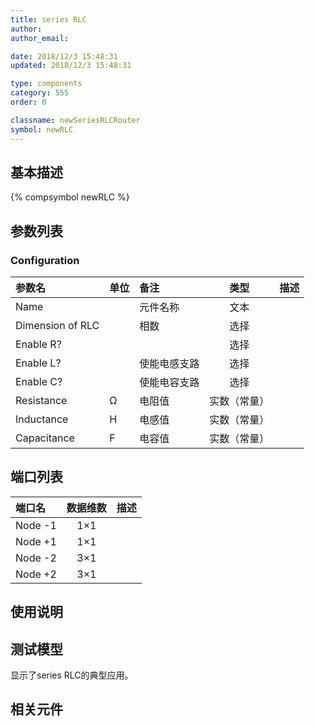 ```yaml
---
title: series RLC
author: 
author_email:

date: 2018/12/3 15:48:31
updated: 2018/12/3 15:48:31

type: components
category: 555
order: 0

classname: newSeriesRLCRouter
symbol: newRLC
---
```

## 基本描述
{% compsymbol newRLC %}

## 参数列表
### Configuration
| 参数名 | 单位 | 备注 | 类型 | 描述 |
| :--- | :--- | :--- | :--: | :--- |
| Name |  | 元件名称 | 文本 |  |
| Dimension of RLC |  | 相数 | 选择 |  |
| Enable R? |  |  | 选择 |  |
| Enable L? |  | 使能电感支路 | 选择 |  |
| Enable C? |  | 使能电容支路 | 选择 |  |
| Resistance | Ω | 电阻值 | 实数（常量） |  |
| Inductance | H | 电感值 | 实数（常量） |  |
| Capacitance | F | 电容值 | 实数（常量） |  |


## 端口列表

| 端口名 | 数据维数 | 描述 |
| :--- | :--:  | :--- |
| Node -1 | 1×1 | |                   
| Node +1 | 1×1 | |                   
| Node -2 | 3×1 | |                   
| Node +2 | 3×1 | |                   

## 使用说明


## 测试模型
[<test name>](<test link>)显示了series RLC的典型应用。

## 相关元件


